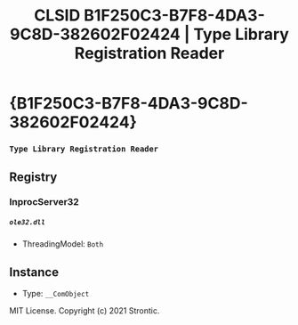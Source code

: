 ﻿---
title: "CLSID B1F250C3-B7F8-4DA3-9C8D-382602F02424 | Type Library Registration Reader"
excerpt: What is COM-Object CLSID B1F250C3-B7F8-4DA3-9C8D-382602F02424?
---

# {B1F250C3-B7F8-4DA3-9C8D-382602F02424}

### `Type Library Registration Reader`

## Registry


### InprocServer32

##### `ole32.dll`
* ThreadingModel: `Both`

## Instance

* Type: `__ComObject`

MIT License. Copyright (c) 2021 Strontic.


